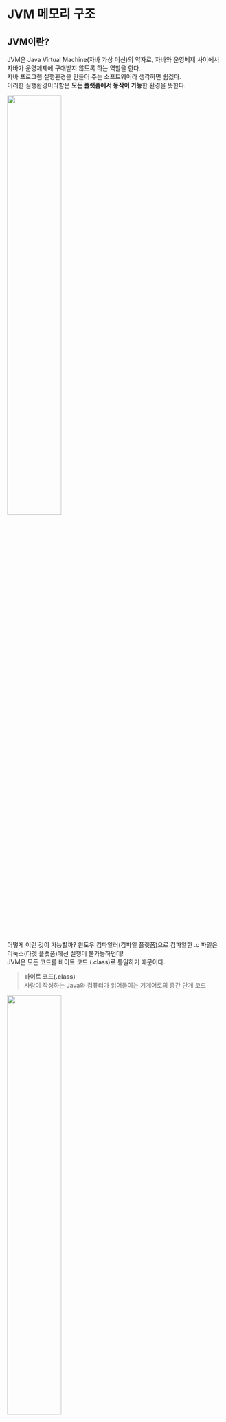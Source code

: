 # JVM 메모리 구조 

## JVM이란?

JVM은 Java Virtual Machine(자바 가상 머신)의 약자로, 자바와 운영체제 사이에서 자바가 운영체제에 구애받지 않도록 하는 역할을 한다. <br>
자바 프로그램 실행환경을 만들어 주는 소프트웨어라 생각하면 쉽겠다. <br>
이러한 실행환경이라함은 **모든 플랫폼에서 동작이 가능**한 환경을 뜻한다. <br>

<img src="https://github.com/dlrkdus/CS_STUDY/assets/99721126/be4cd25b-72e1-4014-af9b-cf48003f6278" style="width: 50%;"> <br>

어떻게 이런 것이 가능할까? 윈도우 컴파일러(컴파일 플랫폼)으로 컴파일한 .c 파일은 리눅스(타겟 플랫폼)에선 실행이 불가능하던데! <br>
JVM은 모든 코드를 바이트 코드 (.class)로 통일하기 때문이다. <br>

> **바이트 코드(.class)** <br>
> 사람이 작성하는 Java와 컴퓨터가 읽어들이는 기계어로의 중간 단계 코드 <br>

<img src="https://github.com/dlrkdus/CS_STUDY/assets/99721126/fd22267b-3d92-489d-88e3-b94e03b7331e" style="width: 50%;"> <br>

JVM은 모든 플랫폼에 설치되어 파일을 각 플랫폼에 맞게 번역(실행파일로) 해준다. <br>
**하나의 바이트코드로 JVM이 설치되어 있는 모든 플랫폼에서 동작이 가능한 것이다.** <br>

따라서 Java는 플랫폼에 종속적이지 않지만, JVM은 플램폼에 종속된다. 설치를 전제로 하기 때문이다. <br>


#### 출처 

https://steady-coding.tistory.com/305 <br>
https://coding-factory.tistory.com/827 <br>
https://coding-factory.tistory.com/828 <br>


